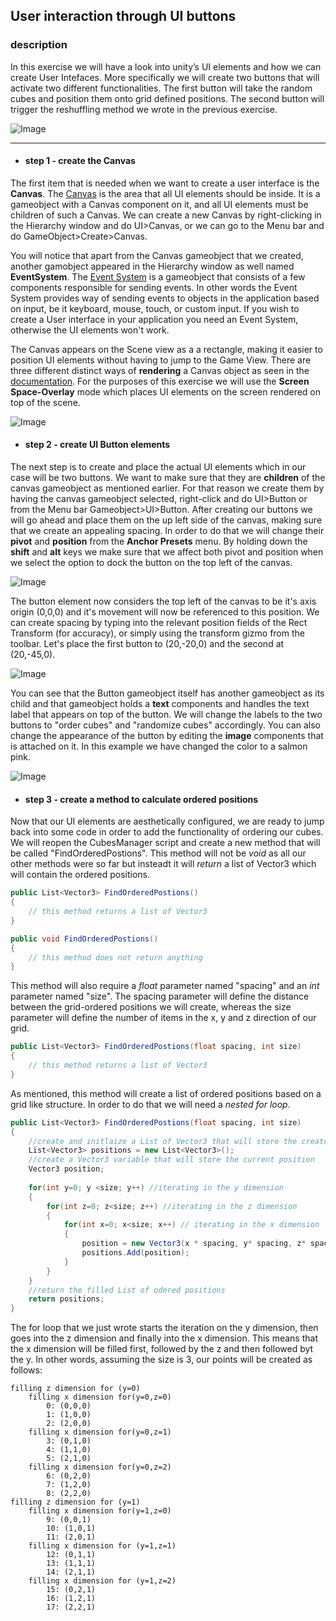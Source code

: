 ## User interaction through UI buttons

### description

In this exercise we will have a look into unity’s UI elements and how we can create User Intefaces. More specifically we will create two buttons that will activate two different functionalities. The first button will take the random cubes and position them onto grid defined positions. The second button will trigger the reshuffling method we wrote in the previous exercise. 

![Image](https://github.com/EleanaGrimshaw/unity-basic-training/blob/master/Image%20Links/UI_cubes_high.gif?raw=true)

---

* #### step 1 - create the Canvas
The first item that is needed when we want to create a user interface is the **Canvas**. The [Canvas](https://docs.unity3d.com/Packages/com.unity.ugui@1.0/manual/UICanvas.html) is the area that all UI elements should be inside. It is a gameobject with a Canvas component on it, and all UI elements must be children of such a Canvas. We can create a new Canvas by right-clicking in the Hierarchy window and do UI>Canvas, or we can go to the Menu bar and do GameObject>Create>Canvas. 

You will notice that apart from the Canvas gameobject that we created, another gamobject appeared in the Hierarchy window as well named **EventSystem**. The [Event System](https://docs.unity3d.com/Packages/com.unity.ugui@1.0/manual/EventSystem.html) is a gameobject that consists of a few components responsible for sending events. In other words the Event System provides way of sending events to objects in the application based on input, be it keyboard, mouse, touch, or custom input. If you wish to create a User interface in your application you need an Event System, otherwise the UI elements won't work. 

The Canvas appears on the Scene view as a a rectangle, making it easier to position UI elements without having to jump to the Game View. There are three different distinct ways of **rendering** a Canvas object as seen in the [documentation](https://docs.unity3d.com/Packages/com.unity.ugui@1.0/manual/UICanvas.html). For the purposes of this exercise we will use the **Screen Space-Overlay**  mode which places UI elements on the screen rendered on top of the scene. 

![Image](https://github.com/EleanaGrimshaw/unity-basic-training/blob/master/Image%20Links/screen%20space.JPG?raw=true)

* #### step 2 - create UI Button elements
The next step is to create and place the actual UI elements which in our case will be two buttons. We want to make sure that they are **children** of the canvas gameobject as mentioned earlier. For that reason we create them by having the canvas gameobject selected, right-click and do UI>Button or from the Menu bar Gameobject>UI>Button. After creating our buttons we will go ahead and place them on the up left side of the canvas, making sure that we create an appealing spacing. In order to do that we will change their **pivot** and **position** from the **Anchor Presets** menu. By holding down the **shift** and **alt** keys we make sure that we affect both pivot and position when we select the option to dock the button on the top left of the canvas.

![Image](https://github.com/EleanaGrimshaw/unity-basic-training/blob/master/Image%20Links/Anchors-UI.gif?raw=true)

The button element now considers the top left of the canvas to be it's axis origin (0,0,0) and it's movement will now be referenced to this position. We can create spacing by typing into the relevant position fields of the Rect Transform (for accuracy), or simply using the transform gizmo from the toolbar. Let's place the first button to (20,-20,0) and the second at (20,-45,0).

![Image](https://github.com/EleanaGrimshaw/unity-basic-training/blob/master/Image%20Links/button%20placement.JPG?raw=true)

You can see that the Button gameobject itself has another gameobject as its child and that gameobject holds a **text** components and handles the text label that appears on top of the button. We will change the labels to the two buttons to "order cubes" and "randomize cubes" accordingly. You can also change the appearance of the button by editing the **image** components that is attached on it. In this example we have changed the color to a salmon pink. 

![Image](https://github.com/EleanaGrimshaw/unity-basic-training/blob/master/Image%20Links/button%20editing.jpg?raw=true)

* #### step 3 - create a method to calculate ordered positions
Now that our UI elements are aesthetically configured, we are ready to jump back into some code in order to add the functionality of ordering our cubes. We will reopen the CubesManager script and create a new method that will be called "FindOrderedPostions". This method will not be *void* as all our other methods were so far but insteadt it will *return* a list of Vector3 which will contain the ordered positions.
```csharp
public List<Vector3> FindOrderedPostions()
{
    // this method returns a list of Vector3
}

public void FindOrderedPostions()
{
    // this method does not return anything
}
```
This method will also require a *float* parameter named "spacing" and an *int* parameter named "size". The spacing parameter will define the distance between the grid-ordered positions we will create, whereas the size parameter will define the number of items in the x, y and z direction of our grid.
```csharp
public List<Vector3> FindOrderedPostions(float spacing, int size)
{
    // this method returns a list of Vector3
}
```
As mentioned, this method will create a list of ordered positions based on a grid like structure. In order to do that we will need a *nested for loop*. 
```csharp
public List<Vector3> FindOrderedPostions(float spacing, int size)
{
    //create and initlaize a List of Vector3 that will store the created positions and will be returned at the end of this method
    List<Vector3> positions = new List<Vector3>();
    //create a Vector3 variable that will store the current position
    Vector3 position;
      
    for(int y=0; y <size; y++) //iterating in the y dimension
    {
        for(int z=0; z<size; z++) //iterating in the z dimension
        {
            for(int x=0; x<size; x++) // iterating in the x dimension
            {
                position = new Vector3(x * spacing, y* spacing, z* spacing);
                positions.Add(position);
            }
        }
    }
    //return the filled List of odered positions
    return positions;
}
```
The for loop that we just wrote starts the iteration on the y dimension, then goes into the z dimension and finally into the x dimension. This means that the x dimension will be filled first, followed by the z and then followed byt the y. In other words, assuming the size is 3, our points will be created as follows:
```
filling z dimension for (y=0)
    filling x dimension for(y=0,z=0)
        0: (0,0,0)
        1: (1,0,0)
        2: (2,0,0)
    filling x dimension for(y=0,z=1)
        3: (0,1,0)
        4: (1,1,0)
        5: (2,1,0)
    filling x dimension for(y=0,z=2)
        6: (0,2,0)
        7: (1,2,0)
        8: (2,2,0)
filling z dimension for (y=1)
    filling x dimension for(y=1,z=0)
        9: (0,0,1)
        10: (1,0,1)
        11: (2,0,1)
    filling x dimension for (y=1,z=1)
        12: (0,1,1)
        13: (1,1,1)
        14: (2,1,1)
    filling x dimension for (y=1,z=2)
        15: (0,2,1)
        16: (1,2,1)
        17: (2,2,1)
  
    
